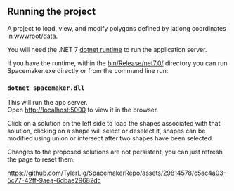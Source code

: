 ## Running the project

A project to load, view, and modify polygons defined by latlong coordinates in [wwwroot/data](wwwroot/data).

You will need the .NET 7 [dotnet runtime](https://dotnet.microsoft.com/download) to run the application server.

If you have the runtime, within the [bin/Release/net7.0/](bin/Release/net7.0/) directory you can run Spacemaker.exe directly or from the command line run:

### `dotnet spacemaker.dll`

This will run the app server.\
Open [http://localhost:5000](http://localhost:5000) to view it in the browser.

Click on a solution on the left side to load the shapes associated with that solution, clicking on a shape will select or deselect it, shapes can be modified using union or intersect after two shapes have been selected.

Changes to the proposed solutions are not persistent, you can just refresh the page to reset them.

https://github.com/TylerLig/SpacemakerRepo/assets/29814578/c5ac4a03-5c77-42ff-9aea-6dbae29682dc

